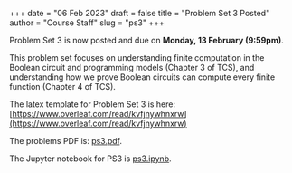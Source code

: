 +++
date = "06 Feb 2023"
draft = false
title = "Problem Set 3 Posted"
author = "Course Staff"
slug = "ps3"
+++

Problem Set 3 is now posted and due on **Monday, 13 February (9:59pm)**.

This problem set focuses on understanding finite computation in the Boolean circuit and programming models (Chapter 3 of TCS), and understanding how we prove Boolean circuits can compute every finite function (Chapter 4 of TCS).

The latex template for Problem Set 3 is here: [https://www.overleaf.com/read/kvfjnywhnxrw](https://www.overleaf.com/read/kvfjnywhnxrw)

The problems PDF is: [ps3.pdf](/ps/ps3.pdf).

The Jupyter notebook for PS3 is [ps3.ipynb](/ps/ps3.ipynb).

